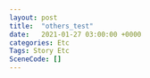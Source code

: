 ```yaml
---
layout: post
title:  "others_test"
date:   2021-01-27 03:00:00 +0000
categories: Etc
Tags: Story Etc
SceneCode: []
---
```

